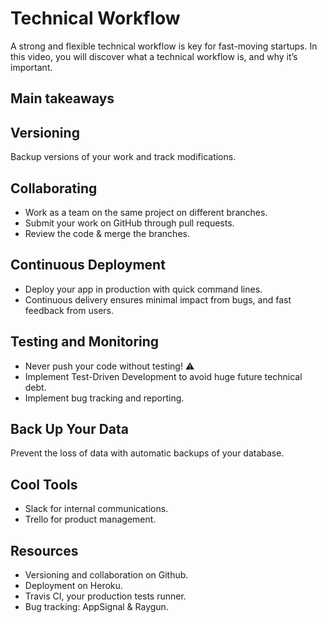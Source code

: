 # Technical Workflow

A strong and flexible technical workflow is key for fast-moving startups. In this video, you will discover what a technical workflow is, and why it’s important.

## Main takeaways

## Versioning

Backup versions of your work and track modifications.

## Collaborating

- Work as a team on the same project on different branches.
- Submit your work on GitHub through pull requests.
- Review the code & merge the branches.

## Continuous Deployment

- Deploy your app in production with quick command lines.
- Continuous delivery ensures minimal impact from bugs, and fast feedback from users.

## Testing and Monitoring

- Never push your code without testing! ⚠️
- Implement Test-Driven Development to avoid huge future technical debt.
- Implement bug tracking and reporting.

## Back Up Your Data

Prevent the loss of data with automatic backups of your database.

## Cool Tools

- Slack for internal communications.
- Trello for product management.

## Resources

- Versioning and collaboration on Github.
- Deployment on Heroku.
- Travis CI, your production tests runner.
- Bug tracking: AppSignal & Raygun.
